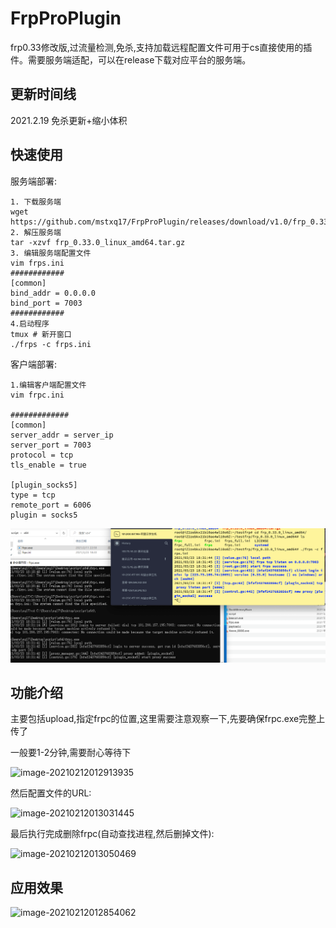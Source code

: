 # FrpProPlugin
 frp0.33修改版,过流量检测,免杀,支持加载远程配置文件可用于cs直接使用的插件。需要服务端适配，可以在release下载对应平台的服务端。

## 更新时间线

2021.2.19 免杀更新+缩小体积



## 快速使用

服务端部署:

```
1. 下载服务端
wget https://github.com/mstxq17/FrpProPlugin/releases/download/v1.0/frp_0.33.0_linux_amd64.tar.gz
2. 解压服务端
tar -xzvf frp_0.33.0_linux_amd64.tar.gz
3. 编辑服务端配置文件
vim frps.ini
############
[common]
bind_addr = 0.0.0.0
bind_port = 7003
############
4.启动程序
tmux # 新开窗口
./frps -c frps.ini
```



客户端部署:

```
1.编辑客户端配置文件
vim frpc.ini

#############
[common]
server_addr = server_ip
server_port = 7003
protocol = tcp
tls_enable = true

[plugin_socks5]
type = tcp
remote_port = 6006
plugin = socks5
```



![image-20210323183221594](README.assets/image-20210323183221594.png)

## 功能介绍

主要包括upload,指定frpc的位置,这里需要注意观察一下,先要确保frpc.exe完整上传了

一般要1-2分钟,需要耐心等待下

![image-20210212012913935](README.assets/image-20210212012913935.png)

然后配置文件的URL:

![image-20210212013031445](README.assets/image-20210212013031445.png)

最后执行完成删除frpc(自动查找进程,然后删掉文件):

![image-20210212013050469](README.assets/image-20210212013050469.png)



## 应用效果

![image-20210212012854062](README.assets/image-20210212012854062.png)
